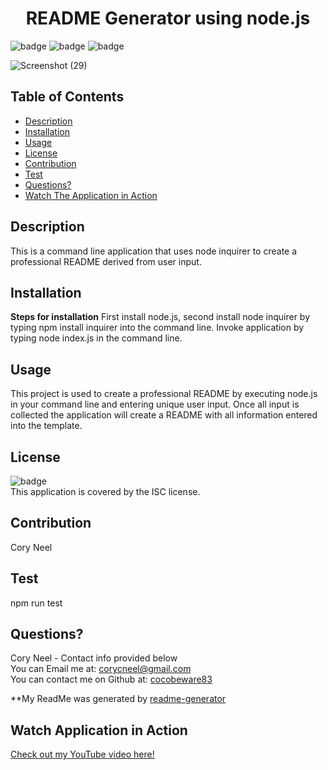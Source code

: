 
  <h1 align="center">README Generator using node.js</h1>

  ![badge](https://img.shields.io/badge/license-ISC-brightgreen)
  ![badge](https://img.shields.io/badge/USES-<Javascript>-blue.svg)
    ![badge](https://img.shields.io/badge/USES-<node.js>-blue.svg)


  ![Screenshot (29)](https://user-images.githubusercontent.com/72768374/107133328-9cd80b00-68ac-11eb-969b-d12719451cb1.png)

  ## Table of Contents
  * [Description](#description)
  * [Installation](#installation)
  * [Usage](#usage)
  * [License](#license)
  * [Contribution](#contribution)
  * [Test](#tests)
  * [Questions?](#questions)
  * [Watch The Application in Action](#watch-application-in-action)

  
  ## Description
  This is a command line application that uses node inquirer to create a professional README derived from user input.

  ## Installation
  **Steps for installation** First install node.js, second install node inquirer by typing npm install inquirer into the command line.  Invoke application by typing node index.js in the command line.

  ## Usage
  This project is used to create a professional README by executing node.js in your command line and entering unique user input.  Once all input is collected the application will create a README with all information entered into the template.

  ## License
  ![badge](https://img.shields.io/badge/license-ISC-brightgreen)
  <br />
  This application is covered by the ISC license. 

  ## Contribution
  Cory Neel

  ## Test
  npm run test

  ## Questions?
  Cory Neel - Contact info provided below
  <br/>
  You can Email me at: corycneel@gmail.com
  <br/>
  You can contact me on Github at: [cocobeware83](https://github.com/cocobeware83)

  **My ReadMe was generated by [readme-generator](https://github.com/cocobeware83/readme-generator)

  ## Watch Application in Action 
   
  [Check out my YouTube video here!](https://www.youtube.com/embed/IydFPuxoR60)


  